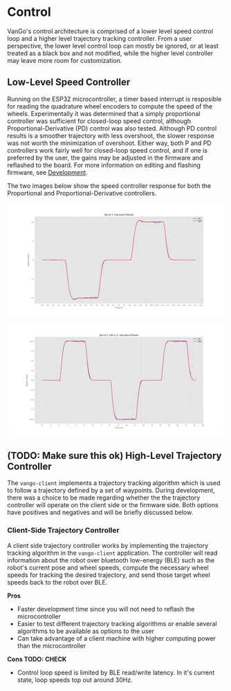 # Control
VanGo's control architecture is comprised of a lower level speed control loop
and a higher level trajectory tracking controller. From a user perspective, the lower level
control loop can mostly be ignored, or at least treated as a black box and not modified, while the
higher level controller may leave more room for customization.

## Low-Level Speed Controller
Running on the ESP32 microcontroller, a timer based interrupt is resposible for reading the
quadrature wheel encoders to compute the speed of the wheels. Experimentally it was determined that
a simply proportional controller was sufficient for closed-loop speed control, although Proportional-Derivative (PD)
control was also tested. Although PD control results is a smoother trajectory with less overshoot, the slower response
was not worth the minimization of overshoot. Either way, both P and PD controllers work fairly well for closed-loop
speed control, and if one is preferred by the user, the gains may be adjusted in the firmware and reflashed to the board.
For more information on editing and flashing firmware, see [Development](./dev.md).

The two images below show the speed controller response for both the Proportional and Proportional-Derivative controllers.
<p><img src="./../images/p_speed_control.png" alt="Proportional control" /></p>

<p><img src="./../images/pd_speed_control.png" alt="Proportional-Derivative control" /></p>

## (TODO: Make sure this ok) High-Level Trajectory Controller
The `vango-client` implements a trajectory tracking algorithm which is used to follow a trajectory defined
by a set of waypoints. During development, there was a choice to be made regarding whether the the trajectory controller
will operate on the client side or the firmware side. Both options have positives and negatives and will be briefly discussed
below.

### Client-Side Trajectory Controller
A client side trajectory controller works by implementing the trajectory tracking algorithm in the `vango-client`
application. The controller will read information about the robot over bluetooth low-energy (BLE) such as the robot's current pose
and wheel speeds, compute the necessary wheel speeds for tracking the desired trajectory, and send those target wheel
speeds back to the robot over BLE.

**Pros**
- Faster development time since you will not need to reflash the microcontroller
- Easier to test different trajectory tracking algorithms or enable several algorithms to be available as options to the user
- Can take advantage of a client machine with higher computing power than the microcontroller

**Cons TODO: CHECK**
- Control loop speed is limited by BLE read/write latency. In it's current state, loop speeds top out around 30Hz.
